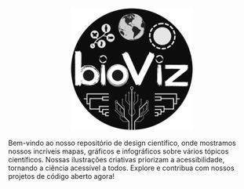 <p align="center">
<img src="https://github.com/luanrabelo/bioViz/blob/stable/assets/bioViz.png" width="250" height="250">
</p>

Bem-vindo ao nosso repositório de design científico, onde mostramos nossos incríveis mapas, gráficos e infográficos sobre vários tópicos científicos. Nossas ilustrações criativas priorizam a acessibilidade, tornando a ciência acessível a todos. Explore e contribua com nossos projetos de código aberto agora!

